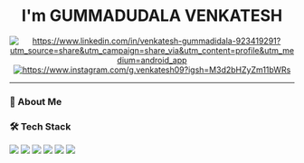 <h1 align="center"> I'm GUMMADUDALA VENKATESH</h1>

<p align="center">
  <a href="https://www.linkedin.com/in/venkatesh-gummadidala-923419291?utm_source=share&utm_campaign=share_via&utm_content=profile&utm_medium=android_app" target="_blank">
    <img src="https://img.shields.io/badge/LinkedIn-%230077B5.svg?&style=for-the-badge&logo=linkedin&logoColor=white" alt="https://www.linkedin.com/in/venkatesh-gummadidala-923419291?utm_source=share&utm_campaign=share_via&utm_content=profile&utm_medium=android_app"/>
  </a>
  <a href="https://www.instagram.com/g.venkatesh09?igsh=M3d2bHZyZm11bWRs" target="_blank">
    <img src="https://img.shields.io/badge/Instagram-%23E4405F.svg?&style=for-the-badge&logo=instagram&logoColor=white" alt="https://www.instagram.com/g.venkatesh09?igsh=M3d2bHZyZm11bWRs"/>
  </a>
</p>

---

### 💫 About Me

### 🛠️ Tech Stack
<p>
  <img src="https://img.shields.io/badge/HTML5-%23E34F26.svg?style=for-the-badge&logo=html5&logoColor=white"/>
  <img src="https://img.shields.io/badge/CSS3-%231572B6.svg?style=for-the-badge&logo=css3&logoColor=white"/>
  <img src="https://img.shields.io/badge/JavaScript-%23F7DF1E.svg?style=for-the-badge&logo=javascript&logoColor=black"/>
  <img src="https://img.shields.io/badge/Python-%2314354C.svg?style=for-the-badge&logo=python&logoColor=white"/>
  <img src="https://img.shields.io/badge/MySQL-%2300f.svg?style=for-the-badge&logo=mysql&logoColor=white"/>
  <img src="https://img.shields.io/badge/Java-%23ED8B00.svg?style=for-the-badge&logo=openjdk&logoColor=white"/>
  <!-- Add your tech badges here -->
</p>
